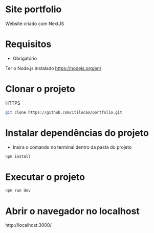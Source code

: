 # Site portfolio

Website criado com NextJS

# Requisitos

- Obrigatório

Ter o Node.js instalado https://nodejs.org/en/

# Clonar o projeto

HTTPS

```bash
git clone https://github.com/itilocao/portfolio.git
```

# Instalar dependências do projeto

- Insira o comando no terminal dentro da pasta do projeto

```bash
npm install
```

# Executar o projeto

```bash
npm run dev
```

# Abrir o navegador no localhost

http://localhost:3000/
